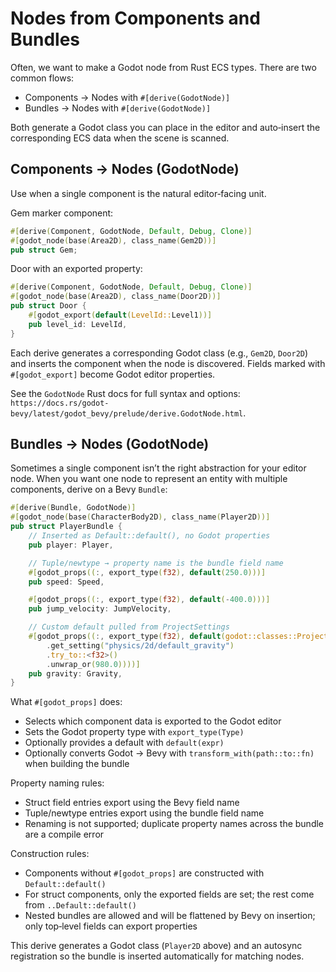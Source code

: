 # Nodes from Components and Bundles

Often, we want to make a Godot node from Rust ECS types. There are two common flows:

- Components → Nodes with `#[derive(GodotNode)]`
- Bundles → Nodes with `#[derive(GodotNode)]`

Both generate a Godot class you can place in the editor and auto‑insert the corresponding ECS data when the scene is scanned.

## Components → Nodes (GodotNode)

Use when a single component is the natural editor‑facing unit.

Gem marker component:

```rust
#[derive(Component, GodotNode, Default, Debug, Clone)]
#[godot_node(base(Area2D), class_name(Gem2D))]
pub struct Gem;
```

Door with an exported property:

```rust
#[derive(Component, GodotNode, Default, Debug, Clone)]
#[godot_node(base(Area2D), class_name(Door2D))]
pub struct Door {
    #[godot_export(default(LevelId::Level1))]
    pub level_id: LevelId,
}
```

Each derive generates a corresponding Godot class (e.g., `Gem2D`, `Door2D`) and inserts the component when the node is discovered. Fields marked with `#[godot_export]` become Godot editor properties.

See the `GodotNode` Rust docs for full syntax and options: `https://docs.rs/godot-bevy/latest/godot_bevy/prelude/derive.GodotNode.html`.

## Bundles → Nodes (GodotNode)

Sometimes a single component isn’t the right abstraction for your editor node. When you want one node to represent an entity with multiple components, derive on a Bevy `Bundle`:

```rust
#[derive(Bundle, GodotNode)]
#[godot_node(base(CharacterBody2D), class_name(Player2D))]
pub struct PlayerBundle {
    // Inserted as Default::default(), no Godot properties
    pub player: Player,

    // Tuple/newtype → property name is the bundle field name
    #[godot_props((:, export_type(f32), default(250.0)))]
    pub speed: Speed,

    #[godot_props((:, export_type(f32), default(-400.0)))]
    pub jump_velocity: JumpVelocity,

    // Custom default pulled from ProjectSettings
    #[godot_props((:, export_type(f32), default(godot::classes::ProjectSettings::singleton()
        .get_setting("physics/2d/default_gravity")
        .try_to::<f32>()
        .unwrap_or(980.0))))]
    pub gravity: Gravity,
}
```

What `#[godot_props]` does:

- Selects which component data is exported to the Godot editor
- Sets the Godot property type with `export_type(Type)`
- Optionally provides a default with `default(expr)`
- Optionally converts Godot → Bevy with `transform_with(path::to::fn)` when building the bundle

Property naming rules:

- Struct field entries export using the Bevy field name
- Tuple/newtype entries export using the bundle field name
- Renaming is not supported; duplicate property names across the bundle are a compile error

Construction rules:

- Components without `#[godot_props]` are constructed with `Default::default()`
- For struct components, only the exported fields are set; the rest come from `..Default::default()`
- Nested bundles are allowed and will be flattened by Bevy on insertion; only top‑level fields can export properties

This derive generates a Godot class (`Player2D` above) and an autosync registration so the bundle is inserted automatically for matching nodes.
